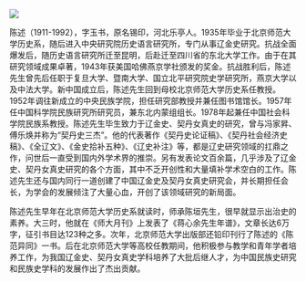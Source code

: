 ![](https://s2.loli.net/2022/09/02/q13nSwYdKsiQkhj.png)

陈述（1911-1992），字玉书，原名锡印，河北乐亭人。1935年毕业于北京师范大学历史系，随后进入中央研究院历史语言研究所，专门从事辽金史研究。抗战全面爆发后，随历史语言研究所迁至昆明，后赴迁至四川省的东北大学工作。由于在其研究领域成果卓著，1943年获美国哈佛燕京学社颁发的奖金。抗战胜利后，陈述先生曾先后任职于复旦大学、暨南大学、国立北平研究院史学研究所，燕京大学以及中法大学。新中国成立后，陈述先生回到母校北京师范大学历史系任教授。1952年调往新成立的中央民族学院，担任研究部教授并兼任图书馆馆长。1957年任中国科学院民族研究所研究员，兼东北内蒙组组长。1978年起兼任中国社会科学院民族系教授。陈述先生毕生致力于辽金史、契丹女真史的研究，曾与冯家昇、傅乐焕并称为“契丹史三杰”。他的代表著作《契丹史论证稿》、《契丹社会经济史稿》、《全辽文》、《金史拾补五种》、《辽史补注》等，都是辽史研究领域的扛鼎之作，问世后一直受到国内外学术界的推崇。另有发表论文百余篇，几乎涉及了辽金史、契丹女真史研究的各个方面，其中不乏开创性和大量填补学术空白的工作。陈述先生还与国内同行一道创建了中国辽金史及契丹女真史研究会，并长期担任会长，为学会的发展倾注了大量心血，开创了该领域研究的新局面。

陈述先生早年在北京师范大学历史系就读时，师承陈垣先生，很早就显示出治史的素养。大三时，他就在《师大月刊》上发表了《蒋心余先生年谱》，文章长达6万字，征引书目达123种之多。次年，北京师范大学出版部还铅印刊行了陈述的《陈范异同》一书。后在北京师范大学等高校任教期间，他积极参与教学和青年学者培养工作，为我国辽金史、契丹女真史学科培养了大批后继人才，为中国民族史研究和民族史学科的发展作出了杰出贡献。